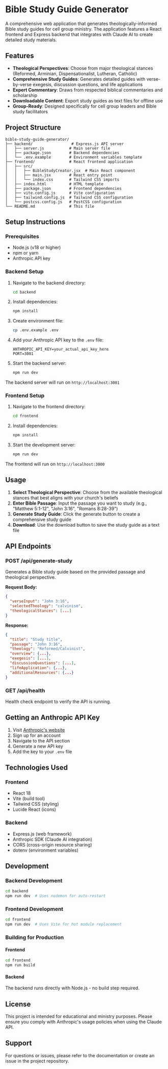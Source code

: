 # Bible Study Guide Generator

A comprehensive web application that generates theologically-informed Bible study guides for cell group ministry. The application features a React frontend and Express backend that integrates with Claude AI to create detailed study materials.

## Features

- **Theological Perspectives**: Choose from major theological stances (Reformed, Arminian, Dispensationalist, Lutheran, Catholic)
- **Comprehensive Study Guides**: Generates detailed guides with verse-by-verse exegesis, discussion questions, and life applications
- **Expert Commentary**: Draws from respected biblical commentaries and scholarship
- **Downloadable Content**: Export study guides as text files for offline use
- **Group-Ready**: Designed specifically for cell group leaders and Bible study facilitators

## Project Structure

```
bible-study-guide-generator/
├── backend/                 # Express.js API server
│   ├── server.js           # Main server file
│   ├── package.json        # Backend dependencies
│   └── .env.example        # Environment variables template
├── frontend/               # React frontend application
│   ├── src/
│   │   ├── BibleStudyCreator.jsx  # Main React component
│   │   ├── main.jsx        # React entry point
│   │   └── index.css       # Tailwind CSS imports
│   ├── index.html          # HTML template
│   ├── package.json        # Frontend dependencies
│   ├── vite.config.js      # Vite configuration
│   ├── tailwind.config.js  # Tailwind CSS configuration
│   └── postcss.config.js   # PostCSS configuration
└── README.md               # This file
```

## Setup Instructions

### Prerequisites

- Node.js (v18 or higher)
- npm or yarn
- Anthropic API key

### Backend Setup

1. Navigate to the backend directory:
   ```bash
   cd backend
   ```

2. Install dependencies:
   ```bash
   npm install
   ```

3. Create environment file:
   ```bash
   cp .env.example .env
   ```

4. Add your Anthropic API key to the `.env` file:
   ```
   ANTHROPIC_API_KEY=your_actual_api_key_here
   PORT=3001
   ```

5. Start the backend server:
   ```bash
   npm run dev
   ```

The backend server will run on `http://localhost:3001`

### Frontend Setup

1. Navigate to the frontend directory:
   ```bash
   cd frontend
   ```

2. Install dependencies:
   ```bash
   npm install
   ```

3. Start the development server:
   ```bash
   npm run dev
   ```

The frontend will run on `http://localhost:3000`

## Usage

1. **Select Theological Perspective**: Choose from the available theological stances that best aligns with your church's beliefs
2. **Enter Bible Passage**: Input the passage you want to study (e.g., "Matthew 5:1-12", "John 3:16", "Romans 8:28-39")
3. **Generate Study Guide**: Click the generate button to create a comprehensive study guide
4. **Download**: Use the download button to save the study guide as a text file

## API Endpoints

### POST /api/generate-study
Generates a Bible study guide based on the provided passage and theological perspective.

**Request Body:**
```json
{
  "verseInput": "John 3:16",
  "selectedTheology": "calvinism",
  "theologicalStances": [...]
}
```

**Response:**
```json
{
  "title": "Study title",
  "passage": "John 3:16",
  "theology": "Reformed/Calvinist",
  "overview": {...},
  "exegesis": [...],
  "discussionQuestions": [...],
  "lifeApplication": {...},
  "additionalResources": {...}
}
```

### GET /api/health
Health check endpoint to verify the API is running.

## Getting an Anthropic API Key

1. Visit [Anthropic's website](https://www.anthropic.com/)
2. Sign up for an account
3. Navigate to the API section
4. Generate a new API key
5. Add the key to your `.env` file

## Technologies Used

### Frontend
- React 18
- Vite (build tool)
- Tailwind CSS (styling)
- Lucide React (icons)

### Backend
- Express.js (web framework)
- Anthropic SDK (Claude AI integration)
- CORS (cross-origin resource sharing)
- dotenv (environment variables)

## Development

### Backend Development
```bash
cd backend
npm run dev  # Uses nodemon for auto-restart
```

### Frontend Development
```bash
cd frontend
npm run dev  # Uses Vite for hot module replacement
```

### Building for Production

#### Frontend
```bash
cd frontend
npm run build
```

#### Backend
The backend runs directly with Node.js - no build step required.

## License

This project is intended for educational and ministry purposes. Please ensure you comply with Anthropic's usage policies when using the Claude API.

## Support

For questions or issues, please refer to the documentation or create an issue in the project repository.
